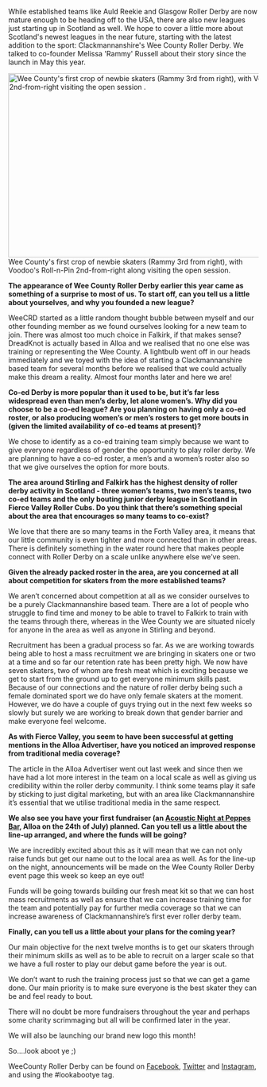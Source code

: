 <html><body><p>While established teams like Auld Reekie and Glasgow Roller Derby are now mature enough to be heading off to the USA, there are also new leagues just starting up in Scotland as well.
We hope to cover a little more about Scotland's newest leagues in the near future, starting with the latest addition to the sport: Clackmannanshire's Wee County Roller Derby.
We talked to co-founder Melissa 'Rammy' Russell about their story since the launch in May this year.

<a href="/2015/06/weecounty.jpg"><img class="size-full wp-image-4739" src="/2015/06/weecounty.jpg" alt="Wee County's first crop of newbie skaters (Rammy 3rd from right), with Voodoo's Roll-n-Pin 2nd-from-right visiting the open session ." width="660" height="371"></a> Wee County's first crop of newbie skaters (Rammy 3rd from right), with Voodoo's Roll-n-Pin 2nd-from-right along visiting the open session.

<strong>The appearance of Wee County Roller Derby earlier this year came as something of a surprise to most of us. To start off, can you tell us a little about yourselves, and why you founded a new league?</strong>

WeeCRD started as a little random thought bubble between myself and our other founding member as we found ourselves looking for a new team to join. There was almost too much choice in Falkirk, if that makes sense? DreadKnot is actually based in Alloa and we realised that no one else was training or representing the Wee County. A lightbulb went off in our heads immediately and we toyed with the idea of starting a Clackmannanshire based team for several months before we realised that we could actually make this dream a reality. Almost four months later and here we are!

<strong>Co-ed Derby is more popular than it used to be, but it’s far less widespread even than men’s derby, let alone women’s. Why did you choose to be a co-ed league? Are you planning on having only a co-ed roster, or also producing women’s or men’s rosters to get more bouts in (given the limited availability of co-ed teams at present)?</strong>

We chose to identify as a co-ed training team simply because we want to give everyone regardless of gender the opportunity to play roller derby. We are planning to have a co-ed roster, a men’s and a women’s roster also so that we give ourselves the option for more bouts.

<strong>The area around Stirling and Falkirk has the highest density of roller derby activity in Scotland - three women’s teams, two men’s teams, two co-ed teams and the only bouting junior derby league in Scotland in Fierce Valley Roller Cubs. Do you think that there’s something special about the area that encourages so many teams to co-exist?</strong>

We love that there are so many teams in the Forth Valley area, it means that our little community is even tighter and more connected than in other areas. There is definitely something in the water round here that makes people connect with Roller Derby on a scale unlike anywhere else we’ve seen.

<strong>Given the already packed roster in the area, are you concerned at all about competition for skaters from the more established teams?</strong>

We aren’t concerned about competition at all as we consider ourselves to be a purely Clackmannanshire based team. There are a lot of people who struggle to find time and money to be able to travel to Falkirk to train with the teams through there, whereas in the Wee County we are situated nicely for anyone in the area as well as anyone in Stirling and beyond.

Recruitment has been a gradual process so far. As we are working towards being able to host a mass recruitment we are bringing in skaters one or two at a time and so far our retention rate has been pretty high. We now have seven skaters, two of whom are fresh meat which is exciting because we get to start from the ground up to get everyone minimum skills past.  Because of our connections and the nature of roller derby being such a female dominated sport we do have only female skaters at the moment. However, we do have a couple of guys trying out in the next few weeks so slowly but surely we are working to break down that gender barrier and make everyone feel welcome.

<strong>As with Fierce Valley, you seem to have been successful at getting mentions in the Alloa Advertiser, have you noticed an improved response from traditional media coverage?</strong>

The article in the Alloa Advertiser went out last week and since then we have had a lot more interest in the team on a local scale as well as giving us credibility within the roller derby community. I think some teams play it safe by sticking to just digital marketing, but with an area like Clackmannanshire it’s essential that we utilise traditional media in the same respect.

<strong>We also see you have your first fundraiser (an <a href="http://www.eventbrite.co.uk/e/weecrd-acoustic-fundraiser-friday-24th-july-tickets-17564195983">Acoustic Night at Peppes Bar</a>, Alloa on the 24th of July) planned. Can you tell us a little about the line-up arranged, and where the funds will be going?</strong>

We are incredibly excited about this as it will mean that we can not only raise funds but get our name out to the local area as well. As for the line-up on the night, announcements will be made on the Wee County Roller Derby event page this week so keep an eye out!

Funds will be going towards building our fresh meat kit so that we can host mass recruitments as well as ensure that we can increase training time for the team and potentially pay for further media coverage so that we can increase awareness of Clackmannanshire’s first ever roller derby team.

<strong>Finally, can you tell us a little about your plans for the coming year?</strong>

Our main objective for the next twelve months is to get our skaters through their minimum skills as well as to be able to recruit on a larger scale so that we have a full roster to play our debut game before the year is out.

We don’t want to rush the training process just so that we can get a game done. Our main priority is to make sure everyone is the best skater they can be and feel ready to bout.

There will no doubt be more fundraisers throughout the year and perhaps some charity scrimmaging but all will be confirmed later in the year.

We will also be launching our brand new logo this month!

So….look aboot ye ;)

WeeCounty Roller Derby can be found on <a href="https://www.facebook.com/WeeCRD">Facebook</a>, <a href="https://twitter.com/WeeCRD/">Twitter</a> and <a href="https://instagram.com/WeeCRD">Instagram</a>, and using the #lookabootye tag.</p></body></html>
